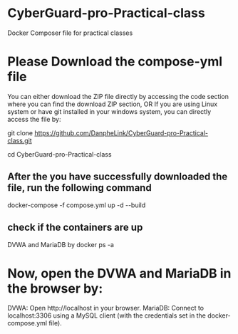 # CyberGuard-pro-Practical-class
Docker Composer file for practical classes

# Please Download the compose-yml file 

You can either download the ZIP file directly by accessing the code section where you can find the download ZIP section, 
OR
If you are using Linux system or have git installed in your windows system, you can directly access the file by: 

git clone https://github.com/DanpheLink/CyberGuard-pro-Practical-class.git

cd CyberGuard-pro-Practical-class

## After the you have successfully downloaded the file, run the following command

docker-compose -f compose.yml up -d --build

## check if the containers are up

DVWA and MariaDB by 
docker ps -a

# Now, open the DVWA and MariaDB in the browser by:
DVWA: Open http://localhost in your browser.
MariaDB: Connect to localhost:3306 using a MySQL client (with the credentials set in the docker-compose.yml file). 
